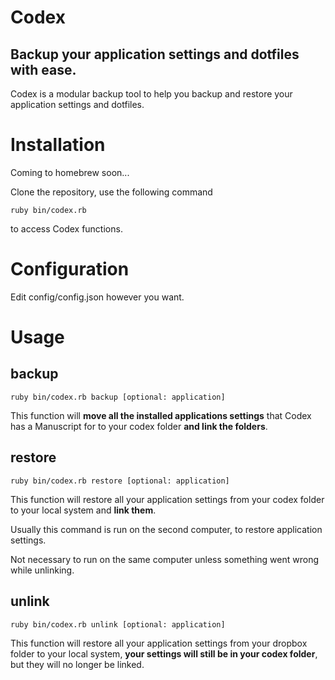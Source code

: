Codex
=====

Backup your application settings and dotfiles with ease.
----

Codex is a modular backup tool to help you backup and restore your application settings and dotfiles.

Installation
====

Coming to homebrew soon...

Clone the repository, use the following command

```
ruby bin/codex.rb
```

to access Codex functions.

Configuration
=====

Edit config/config.json however you want.

Usage
======

backup
----

```
ruby bin/codex.rb backup [optional: application]
```

This function will **move all the installed applications settings** that Codex has a Manuscript for to your codex folder **and link the folders**.

restore
----

```
ruby bin/codex.rb restore [optional: application]
```

This function will restore all your application settings from your codex folder to your local system and **link them**.

Usually this command is run on the second computer, to restore application settings.

Not necessary to run on the same computer unless something went wrong while unlinking.


unlink
----

```
ruby bin/codex.rb unlink [optional: application]
```

This function will restore all your application settings from your dropbox folder to your local system, **your settings will still be in your codex folder**, but they will no longer be linked.
